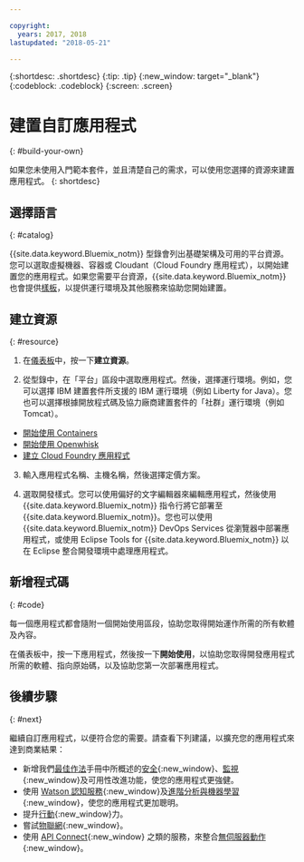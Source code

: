```yaml
---

copyright:
  years: 2017, 2018
lastupdated: "2018-05-21"

---
```


{:shortdesc: .shortdesc}
{:tip: .tip}
{:new_window: target="_blank"}
{:codeblock: .codeblock}
{:screen: .screen}

# 建置自訂應用程式
{: #build-your-own}

如果您未使用入門範本套件，並且清楚自己的需求，可以使用您選擇的資源來建置應用程式。
{: shortdesc}

## 選擇語言
{: #catalog}

{{site.data.keyword.Bluemix_notm}} 型錄會列出基礎架構及可用的平台資源。您可以選取虛擬機器、容器或 Cloudant（Cloud Foundry 應用程式），以開始建置您的應用程式。如果您需要平台資源，{{site.data.keyword.Bluemix_notm}} 也會提供[樣板](https://console.bluemix.net/catalog/?taxonomyNavigation=apps&category=blueprints)，以提供運行環境及其他服務來協助您開始建置。

## 建立資源
{: #resource}

1. 在[儀表板](https://console.bluemix.net/)中，按一下**建立資源**。

2. 從型錄中，在「平台」區段中選取應用程式。然後，選擇運行環境。例如，您可以選擇 IBM 建置套件所支援的 IBM 運行環境（例如 Liberty for Java）。您也可以選擇根據開放程式碼及協力廠商建置套件的「社群」運行環境（例如 Tomcat）。

  * [開始使用 Containers](../containers/container_index.html)
  * [開始使用 Openwhisk](../openwhisk/index.html)
  * [建立 Cloud Foundry 應用程式](../cfapps/index.html#creating_cloud_foundry_apps)

3. 輸入應用程式名稱、主機名稱，然後選擇定價方案。

4. 選取開發樣式。您可以使用偏好的文字編輯器來編輯應用程式，然後使用 {{site.data.keyword.Bluemix_notm}} 指令行將它部署至 {{site.data.keyword.Bluemix_notm}}。您也可以使用 {{site.data.keyword.Bluemix_notm}} DevOps Services 從瀏覽器中部署應用程式，或使用 Eclipse Tools for {{site.data.keyword.Bluemix_notm}} 以在 Eclipse 整合開發環境中處理應用程式。

## 新增程式碼
{: #code}

每一個應用程式都會隨附一個開始使用區段，協助您取得開始運作所需的所有軟體及內容。

在儀表板中，按一下應用程式，然後按一下**開始使用**，以協助您取得開發應用程式所需的軟體、指向原始碼，以及協助您第一次部署應用程式。

## 後續步驟
{: #next}

繼續自訂應用程式，以便符合您的需要。請查看下列建議，以擴充您的應用程式來達到商業結果：

* 新增我們[最佳作法](best-practice.html)手冊中所概述的[安全](https://console.bluemix.net/catalog/?taxonomyNavigation=data&category=security){:new_window}、[監視](https://console.bluemix.net/catalog/?category=devops){:new_window}及可用性改進功能，使您的應用程式更強健。
* 使用 [Watson 認知服務](https://console.bluemix.net/catalog/?taxonomyNavigation=data&category=watson){:new_window}及[進階分析與機器學習](https://console.bluemix.net/catalog/?taxonomyNavigation=data&category=data){:new_window}，使您的應用程式更加聰明。
* 提升[行動](https://console.bluemix.net/catalog/?category=mobile){:new_window}力。
* 嘗試[物聯網](https://console.bluemix.net/catalog/?category=iot){:new_window}。
* 使用 [API Connect](https://console.bluemix.net/catalog/?category=integration){:new_window} 之類的服務，來整合[無伺服器動作](https://console.bluemix.net/catalog/?category=whisk){:new_window}。

